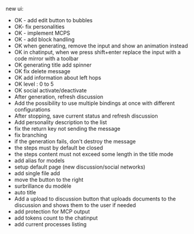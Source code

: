 new ui:

- OK - add edit button to bubbles
- OK- fix personalities
- OK - implement MCPS
- OK - add <think> block handling
- OK when generating, remove the input and show an animation instead
- OK in chatinput, when we press shift+enter replace the input with a code mirror with a toolbar
- OK generating title add spinner 
- OK fix delete message
- OK add information about left hops
- OK level : 0 to 5
- OK social activate/deactivate
- After generation, refresh discussion
- Add the possibility to use multiple bindings at once with different configurations
- After stopping, save current status and refresh discussion
- Add personality description to the list
- fix the return key not sending the message
- fix branching
- if the generation fails, don't destroy the message
- the steps must by default be closed
- the steps content must not exceed some length in the title mode
- add alias for models
- setup default page (new discussion/social networks)
- add single file add
- move the button to the right
- surbrillance du modèle
- auto title
- Add a upload to discussion button that uploads documents to the discussion and shows them to the user if needed
- add protection for MCP output
- add tokens count to the chatinput
- add current processes listing
